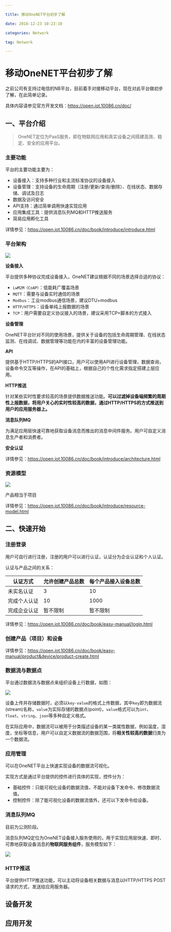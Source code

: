 ```yaml
---

title: 移动OneNET平台初步了解

date: 2018-12-23 10:23:10

categories: Network

tag: Network 

---
```


# 移动OneNET平台初步了解

之前公司有支持过电信的NB平台，目前着手对接移动平台，现在对此平台做初步了解，在此简单记录。

具体内容请参见官方开发文档：<https://open.iot.10086.cn/doc/>

<!--more-->

## 一、平台介绍

> OneNET定位为PaaS服务，即在物联网应用和真实设备之间搭建高效、稳定、安全的应用平台。

### 主要功能

平台的主要功能主要为：

* 设备接入：支持多种行业和主流标准协议的设备接入
* 设备管理：支持设备的生命周期（注册/更新/查询/删除）、在线状态、数据存储、调试及日志
* 数据及访问安全
* API支持：通过简单调用快速实现应用
* 应用集成工具：提供消息队列MQ和HTTP推送服务
* 简易应用孵化工具

详情参见：<https://open.iot.10086.cn/doc/book/introduce/introduce.html>

### 平台架构

![](https://open.iot.10086.cn/doc/images/%E5%B9%B3%E5%8F%B0%E6%9E%B6%E6%9E%84new1.png)

**设备接入**

平台提供多种协议完成设备接入，OneNET建议根据不同的场景选择合适的协议：

* `LwM2M（CoAP）`：低能耗广覆盖场景
* `MQTT`：需要与设备实时通信的场景
* `Modbus`：工业modbus通信场景，建议DTU+modbus
* `HTTP/HTTPS`：设备单纯上报数据的场景
* `TCP`：用户需要自定义协议接入的场景，建议采用TCP+脚本的方式接入



**设备管理**

OneNET平台针对不同的使用场景，提供关于设备的包括生命周期管理、在线状态监测、在线调试、数据管理等功能在内的丰富的设备管理功能。

**API**

提供基于HTTP/HTTPS的API接口，用户可以使用API进行设备管理，数据查询，设备命令交互等操作，在API的基础上，根据自己的个性化需求指定搭建上层应用。

**HTTP推送**

针对某些实时性要求较高的场景提供数据推送功能。**可以过滤掉设备端频繁的周期性上报数据，将用户关心的实时性较高的数据，通过HTTP/HTTPS的方式推送到用户的应用服务器上。**

**消息队列MQ**

为满足应用层快速可靠地获取设备消息而推出的消息中间件服务。用户可自定义消息生产者和消费者。

**安全认证**



详情参见：<https://open.iot.10086.cn/doc/book/introduce/architecture.html>

### 资源模型

![](https://open.iot.10086.cn/doc/images/%E8%B5%84%E6%BA%90%E6%A8%A1%E5%9E%8B.png)

产品相当于项目

详情参见：<https://open.iot.10086.cn/doc/book/introduce/resource-model.html>

## 二、快速开始

### 注册登录

用户可自行进行注册，注册的用户可以进行认证，认证分为企业认证和个人认证。

认证与产品之间的关系：

| 认证方式     | 允许创建产品总数 | 每个产品接入设备总数 |
| ------------ | ---------------- | -------------------- |
| 未实名认证   | 3                | 10                   |
| 完成个人认证 | 10               | 1000                 |
| 完成企业认证 | 暂不限制         | 暂不限制             |

详情参见：<https://open.iot.10086.cn/doc/book/easy-manual/login.html>

### 创建产品（项目）和设备

详情参见：<https://open.iot.10086.cn/doc/book/easy-manual/product&device/product-create.html>

### 数据流与数据点

平台通过数据流与数据点来组织设备上行数据，如图：

![](https://open.iot.10086.cn/doc/images/%E6%95%B0%E6%8D%AE%E6%B5%81%E4%B8%8E%E6%95%B0%E6%8D%AE%E7%82%B91.png)

设备上传并存储数据时，必须以`key-value`的格式上传数据，其中`key`即为数据流(stream)名称，`value`为实际存储的数据点(point)，`value`格式可以为`int`、`float`、`string`、`json`等多种自定义格式。

在实际应用中，数据流可以被用于分类描述设备的某一类属性数据，例如温度，湿度，坐标等信息，用户可以自定义数据流的数据范围，将**相关性较高的数据**归类为一个数据流。

### 应用管理

可以在OneNET平台上快速实现设备的数据流可视化。

实现方式是通过平台提供的控件进行具体的实现，控件分为：

* 基础控件：只能可视化设备的数据流值，不能对设备下发命令、修改数据流值。
* 控制控件：除了能可视化设备的数据流值外，还可以下发命令给设备。

### 消息队列MQ

目前为公测阶段。

消息队列MQ定位为OneNET设备接入服务使用的，用于实现应用层快速、即时、可靠地获取设备消息的**物联网服务组件**，服务模型如下：

![](https://open.iot.10086.cn/doc/images/mq/MQ%E6%A6%82%E8%BF%B0new.png)

### HTTP推送

平台提供HTTP推送功能，可以主动将设备相关数据与消息以HTTP/HTTPS POST请求的方式，发送给应用服务器。

## 设备开发



## 应用开发
